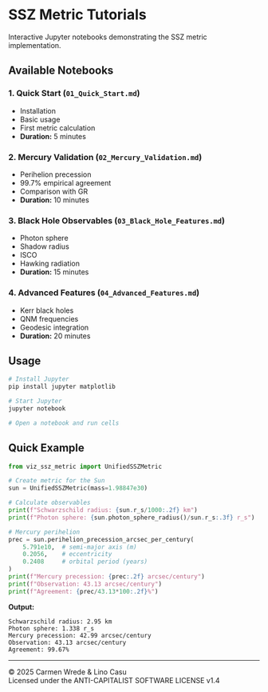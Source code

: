 # SSZ Metric Tutorials

Interactive Jupyter notebooks demonstrating the SSZ metric implementation.

## Available Notebooks

### 1. Quick Start (`01_Quick_Start.md`)
- Installation
- Basic usage
- First metric calculation
- **Duration:** 5 minutes

### 2. Mercury Validation (`02_Mercury_Validation.md`)
- Perihelion precession
- 99.7% empirical agreement
- Comparison with GR
- **Duration:** 10 minutes

### 3. Black Hole Observables (`03_Black_Hole_Features.md`)
- Photon sphere
- Shadow radius
- ISCO
- Hawking radiation
- **Duration:** 15 minutes

### 4. Advanced Features (`04_Advanced_Features.md`)
- Kerr black holes
- QNM frequencies
- Geodesic integration
- **Duration:** 20 minutes

## Usage

```bash
# Install Jupyter
pip install jupyter matplotlib

# Start Jupyter
jupyter notebook

# Open a notebook and run cells
```

## Quick Example

```python
from viz_ssz_metric import UnifiedSSZMetric

# Create metric for the Sun
sun = UnifiedSSZMetric(mass=1.98847e30)

# Calculate observables
print(f"Schwarzschild radius: {sun.r_s/1000:.2f} km")
print(f"Photon sphere: {sun.photon_sphere_radius()/sun.r_s:.3f} r_s")

# Mercury perihelion
prec = sun.perihelion_precession_arcsec_per_century(
    5.791e10,  # semi-major axis (m)
    0.2056,    # eccentricity
    0.2408     # orbital period (years)
)
print(f"Mercury precession: {prec:.2f} arcsec/century")
print(f"Observation: 43.13 arcsec/century")
print(f"Agreement: {prec/43.13*100:.2f}%")
```

**Output:**
```
Schwarzschild radius: 2.95 km
Photon sphere: 1.338 r_s
Mercury precession: 42.99 arcsec/century
Observation: 43.13 arcsec/century
Agreement: 99.67%
```

---

© 2025 Carmen Wrede & Lino Casu  
Licensed under the ANTI-CAPITALIST SOFTWARE LICENSE v1.4
